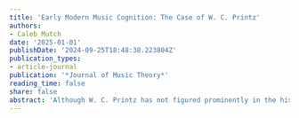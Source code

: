```yaml
---
title: 'Early Modern Music Cognition: The Case of W. C. Printz'
authors:
- Caleb Mutch
date: '2025-01-01'
publishDate: '2024-09-25T18:48:38.223804Z'
publication_types:
- article-journal
publication: '*Journal of Music Theory*'
reading_time: false
share: false
abstract: 'Although W. C. Printz has not figured prominently in the history of music theory, this article argues that he deserves a place of great importance in the history of music cognition. Surveying the breadth of Printz’s oeuvre, the article demonstrates the sophistication of his observations about how sounding musical phenomena in the domains of rhythm and pitch can differ from how they “appear” or are “understood.” It concludes by considering Printz’s overlooked, late-career _summa_, in which he adapts Descartes’s ideas on music perception to craft a well-grounded intellectual foundation for his earlier observations.'
---
```

